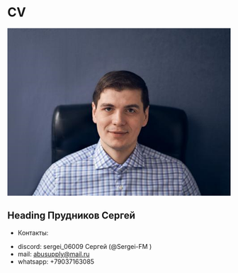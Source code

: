 # CV

![alt text](image.png)

## Heading Прудников Сергей

* Контакты:
+ discord: sergei_06009 Сергей (@Sergei-FM )
+ mail: abusupply@mail.ru
+ whatsapp: +79037163085
